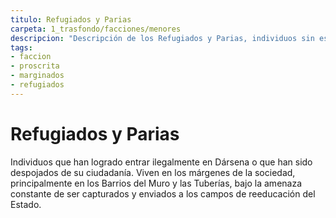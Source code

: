 ```yaml
---
titulo: Refugiados y Parias
carpeta: 1_trasfondo/facciones/menores
descripcion: "Descripción de los Refugiados y Parias, individuos sin estatus legal que viven en los márgenes de Dársena."
tags:
- faccion
- proscrita
- marginados
- refugiados
---
```

# Refugiados y Parias
Individuos que han logrado entrar ilegalmente en Dársena o que han sido despojados de su ciudadanía. Viven en los márgenes de la sociedad, principalmente en los Barrios del Muro y las Tuberías, bajo la amenaza constante de ser capturados y enviados a los campos de reeducación del Estado. 